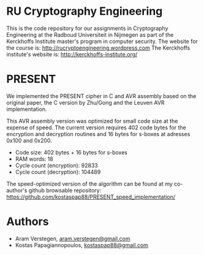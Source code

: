 RU Cryptography Engineering
===========================
This is the code repository for our assignments in Cryptography Engineering at the Radboud Universiteit in Nijmegen as part of the Kerckhoffs Institute master's program in computer security.
The website for the course is: http://rucryptoengineering.wordpress.com
The Kerckhoffs institute's website is: http://kerckhoffs-institute.org/

PRESENT
=======
We implemented the PRESENT cipher in C and AVR assembly based on the original paper, the C version by Zhu/Gong and the Leuven AVR implementation.

This AVR assembly version was optimized for small code size at the expense of speed.
The current version requires 402 code bytes for the encryption and decryption routines and 16 bytes for s-boxes at adresses 0x100 and 0x200.

* Code size:                 402 bytes + 16 bytes for s-boxes
* RAM words:                 18
* Cycle count (encryption):  92833
* Cycle count (decryption): 104489

The speed-optimized version of the algorithm can be found at my co-author's github browsable repository:
https://github.com/kostaspap88/PRESENT_speed_implementation/

Authors
=======
 * Aram Verstegen, aram.verstegen@gmail.com
 * Kostas Papagiannopoulos, kostaspap88@gmail.com		  

